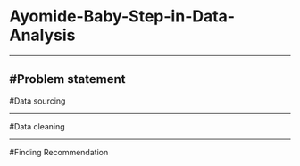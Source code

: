 
# Ayomide-Baby-Step-in-Data-Analysis

------

#Problem statement 
------ 

#Data sourcing 

------ 

#Data cleaning 

------- 

#Finding Recommendation

